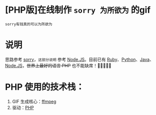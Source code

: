 # [PHP版]在线制作 `sorry 为所欲为` 的gif
`sorry有钱真的可以为所欲为`

# 说明
思路参考 [sorry](https://github.com/xtyxtyx/sorry)，`这部分说明` 参考 [Node.JS](https://github.com/q809198545/node-sorry)。目前已有 [Ruby](https://github.com/xtyxtyx/sorry)、[Python](https://github.com/East196/sorrypy)、[Java](https://github.com/li24361/sorryJava)、[Node.JS](https://github.com/q809198545/node-sorry)，~~世界上最好的语言 PHP~~ 也不能缺席！🐶🐶🐶🐶🐶

# PHP 使用的技术栈：
1. GIF 生成核心：[ffmpeg](https://www.ffmpeg.org/)
1. 驱动：[PHP](https://www.php.net/)
